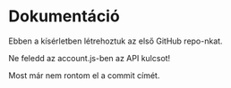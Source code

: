 # Dokumentáció

Ebben a kísérletben létrehoztuk az első GitHub repo-nkat.

Ne feledd az account.js-ben az API kulcsot!

Most már nem rontom el a commit címét.
